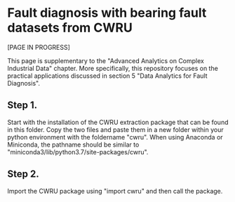 # Fault diagnosis with bearing fault datasets from CWRU
[PAGE IN PROGRESS]

This page is supplementary to the "Advanced Analytics on Complex Industrial Data" chapter. More specifically, this repository focuses on the practical applications discussed in section 5 "Data Analytics for Fault Diagnosis". 


## Step 1.

Start with the installation of the CWRU extraction package that can be found in this folder. Copy the two files and paste them in a new folder within your python environment with the foldername "cwru". When using Anaconda or Miniconda, the pathname should be similar to "miniconda3/lib/python3.7/site-packages/cwru". 

## Step 2.

Import the CWRU package using "import cwru" and then call the package.




